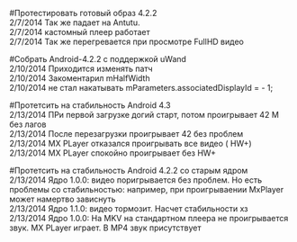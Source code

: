 #Протестировать готовый образ 4.2.2                                                                                                                                                
   2/7/2014 Так же падает на Antutu.                                                                                                                                               
   2/7/2014 кастомный плеер работает                                                                                                                                               
   2/7/2014 Так же перегревается при просмотре FullHD видео                                                                                                                        

#Собрать Android-4.2.2 с поддержкой uWand                                                                                                                                          
   2/10/2014 Приходится изменять патч                                                                                                                                              
   2/10/2014 Закоментарил mHalfWidth                                                                                                                                               
   2/10/2014 не стал накатывать mParameters.associatedDisplayId = - 1;                                                                                                             

#Протетсить на стабильность Android 4.3                                                                                                                                            
   2/13/2014 ПРи первой загрузке догий старт, потом проигрывает 42 М без лагов                                                                                                     
   2/13/2014 После перезагрузки проигрывает 42 без проблем                                                                                                                         
   2/13/2014 MX PLayer отказался проигрывать все видео ( HW+)                                                                                                                      
   2/13/2014 MX PLayer спокойно проигрывает без HW+                                                                                                                                

#Протетсить на стабильность Android 4.2.2 со старым ядром                                                                                                                          
   2/13/2014 Ядро 1.0.0: видео поригрывается без проблем. Но есть проблемы со стабильностью: например, при проигрываении MxPlayer может намертво зависнуть                         
   2/13/2014 Ядро 1.1.0: видео тормозит. Насчет стабильности хз                                                                                                                    
   2/13/2014 Ядро 1.0.0: На MKV на стандартном плеера не проигрывается звук. MX PLayer играет. В MP4 звук присутствует                   
